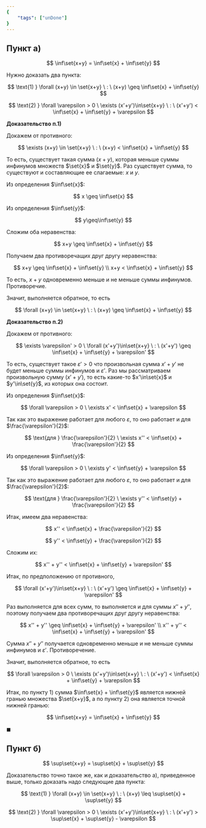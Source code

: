 ```yaml
---
{
	"tags": ["unDone"]
}
---
```


## Пункт а)

$$ \inf\set{x+y} = \inf\set{x} + \inf\set{y} $$

Нужно доказать два пункта:

$$ \text{1) } \forall (x+y) \in \set{x+y} \ : \ (x+y) \geq \inf\set{x} + \inf\set{y} $$

$$ \text{2) } \forall \varepsilon > 0 \ \exists (x'+y')\in\set{x+y} \ : \ (x'+y') < \inf\set{x} + \inf\set{y} + \varepsilon $$

**Доказательство п.1)**

Докажем от противного:

$$ \exists (x+y) \in \set{x+y} \ : \ (x+y) < \inf\set{x} + \inf\set{y} $$

То есть, существует такая сумма $(x+y)$, которая меньше суммы инфинумов множеств $\set{x}$ и $\set{y}$.
Раз существует сумма, то существуют и составляющие ее слагаемые: $x$ и $y$.

Из определения $\inf\set{x}$:

$$ x \geq \inf\set{x} $$

Из определения $\inf\set{y}$:

$$ y\geq\inf\set{y} $$

Сложим оба неравенства:

$$ x+y \geq \inf\set{x} + \inf\set{y} $$

Получаем два противоречащих друг другу неравенства:

$$
    x+y \geq \inf\set{x} + \inf\set{y}
    \\
    x+y < \inf\set{x} + \inf\set{y}
$$

То есть, $x+y$ одновременно меньше и не меньше суммы инфинумов. Противоречие.

Значит, выполняется обратное, то есть

$$ \forall (x+y) \in \set{x+y} \ : \ (x+y) \geq \inf\set{x} + \inf\set{y} $$

**Доказательство п.2)**

Докажем от противного:

$$ \exists \varepsilon' > 0 \ \forall (x'+y')\in\set{x+y} \ : \ (x'+y') \geq \inf\set{x} + \inf\set{y} + \varepsilon' $$

То есть, существует такое $\varepsilon' > 0$ что произвольная сумма $x' + y'$ не будет меньше суммы инфинумов и $\varepsilon'$.
Раз мы рассматриваем произвольную сумму $(x' + y')$, то есть какие-то $x'\in\set{x}$ и $y'\in\set{y}$, из которых она состоит.

Из определения $\inf\set{x}$:

$$ \forall \varepsilon > 0 \ \exists x' < \inf\set{x} + \varepsilon $$

Так как это выражение работает для любого $\varepsilon$, то оно работает и для $\frac{\varepsilon'}{2}$:

$$ \text{для } \frac{\varepsilon'}{2} \ \exists x'' < \inf\set{x} + \frac{\varepsilon'}{2} $$

Из определения $\inf\set{y}$:

$$ \forall \varepsilon > 0 \ \exists y' < \inf\set{y} + \varepsilon $$

Так как это выражение работает для любого $\varepsilon$, то оно работает и для $\frac{\varepsilon'}{2}$:

$$ \text{для } \frac{\varepsilon'}{2} \ \exists y'' < \inf\set{y} + \frac{\varepsilon'}{2} $$

Итак, имеем два неравенства:

$$ x'' < \inf\set{x} + \frac{\varepsilon'}{2} $$

$$ y'' < \inf\set{y} + \frac{\varepsilon'}{2} $$

Сложим их:

$$ x'' + y'' < \inf\set{x} + \inf\set{y} + \varepsilon' $$

Итак, по предположению от противного,

$$ \forall (x'+y')\in\set{x+y} \ : \ (x'+y') \geq \inf\set{x} + \inf\set{y} + \varepsilon' $$

Раз выполняется для всех сумм, то выполняется и для суммы $x'' + y''$, поэтому получаем два противоречащих друг другу неравенства:

$$
    x'' + y'' \geq \inf\set{x} + \inf\set{y} + \varepsilon'
    \\
    x'' + y'' < \inf\set{x} + \inf\set{y} + \varepsilon'
$$

Сумма $x''+y''$ получается одновременно меньше и не меньше суммы инфинумов и $\varepsilon'$. Противоречение.

Значит, выполняется обратное, то есть

$$ \forall \varepsilon > 0 \ \exists (x'+y')\in\set{x+y} \ : \ (x'+y') < \inf\set{x} + \inf\set{y} + \varepsilon $$

Итак, по пункту 1) сумма $\inf\set{x} + \inf\set{y}$ является нижней гранью множества $\set{x+y}$, а по пункту 2) она является точной нижней гранью:

$$ \inf\set{x+y} = \inf\set{x} + \inf\set{y} $$

$\blacksquare$

## Пункт б)

$$ \sup\set{x+y} = \sup\set{x} + \sup\set{y} $$

Доказательство точно такое же, как и доказательство а), приведенное выше, только доказать надо следующие два пункта:

$$ \text{1) } \forall (x+y) \in \set{x+y} \ : \ (x+y) \leq \sup\set{x} + \sup\set{y} $$

$$ \text{2) } \forall \varepsilon > 0 \ \exists (x'+y')\in\set{x+y} \ : \ (x'+y') > \sup\set{x} + \sup\set{y} - \varepsilon $$
